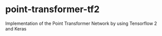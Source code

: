 # point-transformer-tf2
Implementation of the Point Transformer Network by using Tensorflow 2 and Keras
